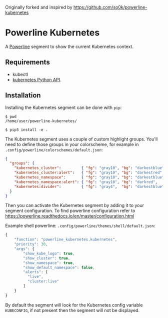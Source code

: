 Originally forked and inspired by https://github.com/so0k/powerline-kubernetes

# Powerline Kubernetes

A [Powerline](https://github.com/powerline/powerline) segment to show the current Kubernetes context.

## Requirements  

 - kubectl 
 - [kubernetes Python API](https://pypi.org/project/kubernetes/).

## Installation  

Installing the Kubernetes segment can be done with `pip`:

```
$ pwd
/home/user/powerline-kubernetes/

$ pip3 install -e .
```

The Kubernetes segment uses a couple of custom highlight groups. You'll need to define those groups in your colorscheme, for example in `.config/powerline/colorschemes/default.json`:

```json
{
  "groups": {
    "kubernetes_cluster":         { "fg": "gray10", "bg": "darkestblue", "attrs": [] },
    "kubernetes_cluster:alert":   { "fg": "gray10", "bg": "darkestred",  "attrs": [] },
    "kubernetes_namespace":       { "fg": "gray10", "bg": "darkestblue", "attrs": [] },
    "kubernetes_namespace:alert": { "fg": "gray10", "bg": "darkred",     "attrs": [] },
    "kubernetes:divider":         { "fg": "gray4",  "bg": "darkestblue", "attrs": [] }
  }
}
```

Then you can activate the Kubernetes segment by adding it to your segment configuration.
To find powerline configuration refer to https://powerline.readthedocs.io/en/master/configuration.html

Example shell powerline: `.config/powerline/themes/shell/default.json`:

```javascript
{
    "function": "powerline_kubernetes.kubernetes",
    "priority": 30,
    "args": {
        "show_kube_logo": true,
        "show_cluster": true,
        "show_namespace": true,
        "show_default_namespace": false,
        "alerts": [
          "live",
          "cluster:live"
        ]
    }
}
```

By default the segment will look for the Kubernetes config variable `KUBECONFIG`, if not present then the segment will not be displayed.
